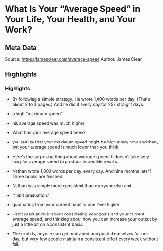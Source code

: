 # What Is Your “Average Speed” in Your Life, Your Health, and Your Work?

## Meta Data

Source:  https://jamesclear.com/average-speed 
Author: James Clear

## Highlights

### Highlights

- By following a simple strategy. He wrote 1,000 words per day. (That’s about 2 to 3 pages.) And he did it every day for 253 straight days.
  
- a high “maximum speed” 
- his average speed was much higher
- What has your average speed been?
- you realize that your maximum speed might be high every now and then, but your average speed is much lower than you think.
- Here’s the surprising thing about average speed: It doesn’t take very long for average speed to produce incredible results.
  
- Nathan wrote 1,000 words per day, every day. And nine months later? Three books are finished.
- Nathan was simply more consistent than everyone else and
- “habit graduation.”
- graduating from your current habit to one level higher
- Habit graduation is about considering your goals and your current average speed, and thinking about how you can increase your output by just a little bit on a consistent basis.
- The truth is, anyone can get motivated and push themselves for one day, but very few people maintain a consistent effort every week without fail.
  
